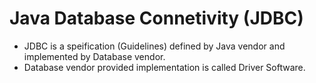 # Java Database Connetivity (JDBC)

- JDBC is a speification (Guidelines) defined by Java vendor and implemented by Database vendor.
- Database vendor provided implementation is called Driver Software.